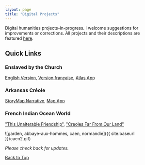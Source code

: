 ```yaml
---
layout: page
title: "Digital Projects"
---
```


Digital humanities projects-in-progress. I welcome suggestions for improvements or corrections. All projects and their descriptions are featured [here](https://gislabualr.maps.arcgis.com/home/user.html?user=nmarvin1_GISandData).

## Quick Links

### Enslaved by the Church
[English Version](https://storymaps.arcgis.com/stories/68ea1822adba48acadb2848f40b29048), [Version française](https://storymaps.arcgis.com/stories/08351cc5814c4d6e9d1672145575b422), [Atlas App](https://gislabualr.maps.arcgis.com/apps/instant/sidebar/index.html?appid=e89b39a7dadf4f6fb5184b7c694f02ac)

### Arkansas Créole
[StoryMap Narrative](https://storymaps.arcgis.com/stories/f7eb9937a53846c4ab0f1f1812d24a7c), [Map App](https://gisanddata.maps.arcgis.com/apps/instant/sidebar/index.html?appid=7e0613a6a0074e8b9218f3595ea8f106)

### French Indian Ocean World
["This Unalterable Friendship"](https://storymaps.arcgis.com/stories/5a50f7f5c7824506a3256a0e8b496dcf), ["Creoles Far From Our Land"](https://storymaps.arcgis.com/stories/a4727bb429634c28a27c7b217e345419)

![garden, abbaye-aux-hommes, caen, normandie]({{ site.baseurl }}/caen2.gif)

*Please check back for updates.*

[Back to Top](#)
